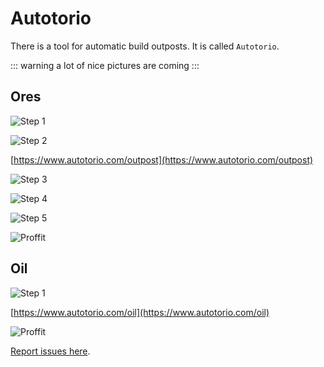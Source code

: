 # Autotorio

There is a tool for automatic build outposts. It is called `Autotorio`.

::: warning
a lot of nice pictures are coming
:::

## Ores

![Step 1](../images/MiningResources/Autotorio.01.png)

![Step 2](../images/MiningResources/Autotorio.02.png)

[https://www.autotorio.com/outpost](https://www.autotorio.com/outpost)

![Step 3](../images/MiningResources/Autotorio.03.png)

![Step 4](../images/MiningResources/Autotorio.04.png)

![Step 5](../images/MiningResources/Autotorio.05.png)

![Proffit](../images/MiningResources/Autotorio.06.png)

## Oil

![Step 1](../images/MiningResources/Autotorio.07.png)

[https://www.autotorio.com/oil](https://www.autotorio.com/oil)

![Proffit](../images/MiningResources/Autotorio.08.png)

[Report issues here](https://github.com/demipixel/autotorio).
